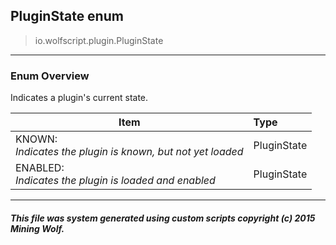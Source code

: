 ## PluginState __enum__

>io.wolfscript.plugin.PluginState

---

### Enum Overview

Indicates a plugin's current state.

Item | Type   
--- | :--- 
KNOWN: <br> _Indicates the plugin is known, but not yet loaded_ | PluginState
ENABLED: <br> _Indicates the plugin is loaded and enabled_ | PluginState



---



##### This file was system generated using custom scripts copyright (c) 2015 Mining Wolf.
	

